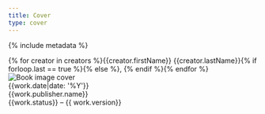```yaml
---
title: Cover
type: cover
---
```

{% include metadata %}

<div class="cover-header">
	<div class="cover-creators">{% for creator in creators %}{{creator.firstName}} {{creator.lastName}}{% if forloop.last == true %}{% else %}, {% endif %}{% endfor %}</div>
</div>
<div class="cover-image-container"><img class="cover-image" src="{{ site.baseurl }}/images/{{work.cover_image.image}}" alt="Book image cover"></div>
<div class="cover-meta">
	<div class="cover-date">{{work.date|date: '%Y'}}</div>
	<div class="cover-publisher">{{work.publisher.name}}</div>
	<div class="cover-version">{{work.status}} – {{ work.version}}</div>
</div>

